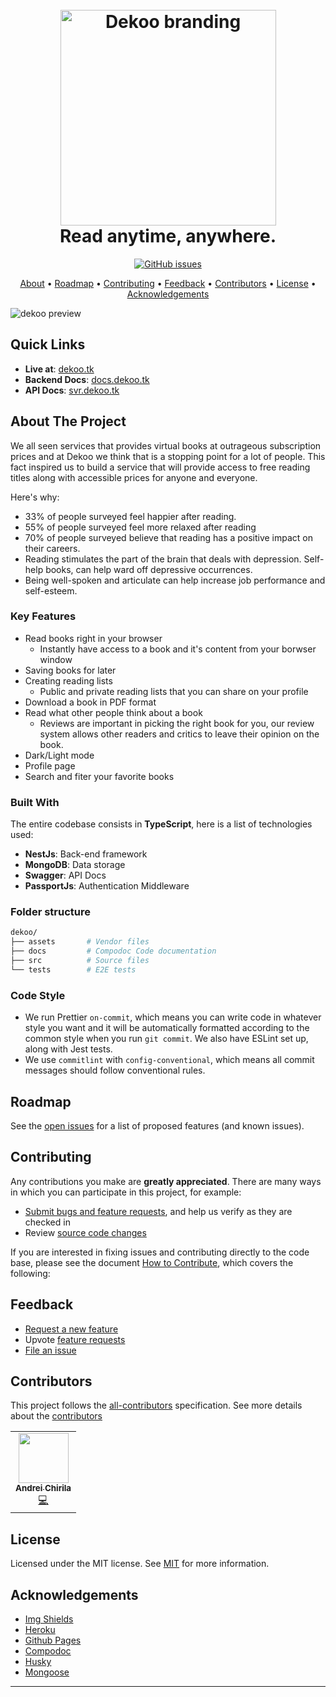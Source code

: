 <h1 align="center">
  <br>
  <a href="http://www.dekoo.tk">
    <img src="./src/assets/images/logo-dark.png" alt="Dekoo branding" width="345">
  </a>
  <br />
  Read anytime, anywhere.
  <br />
</h1>

<p align="center">
  <a href="https://github.com/chingu-voyages/v33-bears-team-15/issues">
    <img alt="GitHub issues" src="https://img.shields.io/github/issues/chingu-voyages/v33-bears-team-15">
  </a>
</p>

<p align="center">
  <a href="#about">About</a> •
  <a href="#roadmap">Roadmap</a> •
  <a href="#contributing">Contributing</a> •
  <a href="#feedback">Feedback</a> •
  <a href="#contributors">Contributors</a> •
  <a href="#license">License</a> •
  <a href="#acknowledgements">Acknowledgements</a>
</p>

![dekoo preview](./public/images/preview.png)

<!-- Links -->

## Quick Links

- **Live at**: [dekoo.tk](https://www.dekoo.tk/)
- **Backend Docs**: [docs.dekoo.tk](https://docs.dekoo.tk/)
- **API Docs**: [svr.dekoo.tk](http://svr.dekoo.tk/)

<!-- ABOUT THE PROJECT -->

## About The Project

We all seen services that provides virtual books at outrageous subscription prices and at Dekoo we think that is a stopping point for a lot of people. This fact inspired us to build a service that will provide access to free reading titles along with accessible prices for anyone and everyone.

Here's why:

- 33% of people surveyed feel happier after reading.
- 55% of people surveyed feel more relaxed after reading
- 70% of people surveyed believe that reading has a positive impact on their careers.
- Reading stimulates the part of the brain that deals with depression. Self-help books, can help ward off depressive occurrences.
- Being well-spoken and articulate can help increase job performance and self-esteem.

### Key Features

- Read books right in your browser
  - Instantly have access to a book and it's content from your borwser window
- Saving books for later
- Creating reading lists
  - Public and private reading lists that you can share on your profile
- Download a book in PDF format
- Read what other people think about a book
  - Reviews are important in picking the right book for you, our review system allows other readers and critics to leave their opinion on the book.
- Dark/Light mode
- Profile page
- Search and fiter your favorite books

### Built With

The entire codebase consists in **TypeScript**, here is a list of technologies used:

- **NestJs**: Back-end framework
- **MongoDB**: Data storage
- **Swagger**: API Docs
- **PassportJs**: Authentication Middleware

### Folder structure

```sh
dekoo/
├── assets       # Vendor files
├── docs         # Compodoc Code documentation
├── src          # Source files
└── tests        # E2E tests
```

### Code Style

- We run Prettier `on-commit`, which means you can write code in whatever style you want and it will be automatically formatted according to the common style when you run `git commit`. We also have ESLint set up, along with Jest tests.
- We use `commitlint` with `config-conventional`, which means all commit messages should follow conventional rules.

<!-- ROADMAP -->

## Roadmap

See the [open issues](https://github.com/chingu-voyages/v33-bears-team-15/issues) for a list of proposed features (and known issues).

<!-- CONTRIBUTING -->

## Contributing

Any contributions you make are **greatly appreciated**. There are many ways in which you can participate in this project, for example:

- [Submit bugs and feature requests](https://github.com/chingu-voyages/v33-bears-team-15/issues/new/choose), and help us verify as they are checked in
- Review [source code changes](https://github.com/chingu-voyages/v33-bears-team-15/pulls)

If you are interested in fixing issues and contributing directly to the code base,
please see the document [How to Contribute](./CONTRIBUTING.md), which covers the following:

## Feedback

- [Request a new feature](CONTRIBUTING.md)
- Upvote [feature requests](https://github.com/chingu-voyages/v33-bears-team-15/labels/feature-request)
- [File an issue](https://github.com/chingu-voyages/v33-bears-team-15/issues/new/choose)

## Contributors

This project follows the [all-contributors](https://github.com/all-contributors/all-contributors) specification. See more details about the [contributors](https://github.com/chingu-voyages/v33-bears-team-15/graphs/contributors)

<!-- ALL-CONTRIBUTORS-LIST:START - Do not remove or modify this section -->
<!-- prettier-ignore-start -->
<!-- markdownlint-disable -->
<table>
  <tr>
    <td align="center"><a href="https://chirila.dev/"><img src="https://avatars.githubusercontent.com/u/31253154?v=4?s=80" width="80px;" alt=""/><br /><sub><b>Andrei Chirila</b></sub></a><br /><a href="https://github.com/v33-bears-team-15/dekoo/commits?author=Kerosz" title="Code">💻</a></td>
  </tr>
</table>

<!-- markdownlint-restore -->
<!-- prettier-ignore-end -->

<!-- ALL-CONTRIBUTORS-LIST:END -->

<!-- LICENSE -->

## License

Licensed under the MIT license. See [MIT](LICENSE) for more information.

<!-- ACKNOWLEDGEMENTS -->

## Acknowledgements

- [Img Shields](https://shields.io)
- [Heroku](https://www.heroku.com/)
- [Github Pages](https://pages.github.com/)
- [Compodoc](https://compodoc.app/)
- [Husky](https://typicode.github.io/husky/#/)
- [Mongoose](https://mongoosejs.com/)

---
